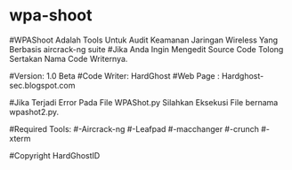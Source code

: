 # wpa-shoot
#WPAShoot Adalah Tools Untuk Audit Keamanan Jaringan Wireless Yang Berbasis aircrack-ng suite
#Jika Anda Ingin Mengedit Source Code Tolong Sertakan Nama Code Writernya.

#Version: 1.0 Beta
#Code Writer: HardGhost
#Web Page : Hardghost-sec.blogspot.com

#Jika Terjadi Error Pada File WPAShot.py Silahkan Eksekusi File bernama wpashot2.py.

#Required Tools:
#-Aircrack-ng
#-Leafpad
#-macchanger
#-crunch
#-xterm

#Copyright HardGhostID
